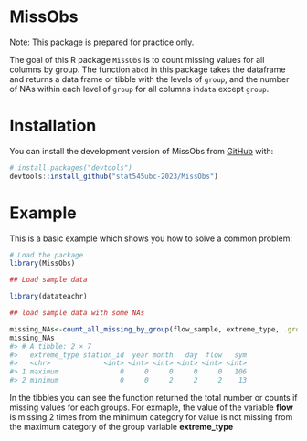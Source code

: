 
<!-- README.md is generated from README.Rmd. Please edit that file -->

# MissObs

Note: This package is prepared for practice only.

The goal of this R package `MissObs` is to count missing values for all
columns by group. The function `abcd` in this package takes the
dataframe and returns a data frame or tibble with the levels of `group`,
and the number of NAs within each level of `group` for all columns
in`data` except `group`.

# Installation

You can install the development version of MissObs from
[GitHub](https://github.com/) with:

``` r
# install.packages("devtools")
devtools::install_github("stat545ubc-2023/MissObs")
```

# Example

This is a basic example which shows you how to solve a common problem:

``` r
# Load the package
library(MissObs)

## Load sample data

library(datateachr)

## load sample data with some NAs

missing_NAs<-count_all_missing_by_group(flow_sample, extreme_type, .groups = "drop")
missing_NAs
#> # A tibble: 2 × 7
#>   extreme_type station_id  year month   day  flow   sym
#>   <chr>             <int> <int> <int> <int> <int> <int>
#> 1 maximum               0     0     0     0     0   106
#> 2 minimum               0     0     2     2     2    13
```

In the tibbles you can see the function returned the total number or
counts if missing values for each groups. For exmaple, the value of the
variable **flow** is missing 2 times from the minimum category for value
is not missing from the maximum category of the group variable
**extreme_type**

